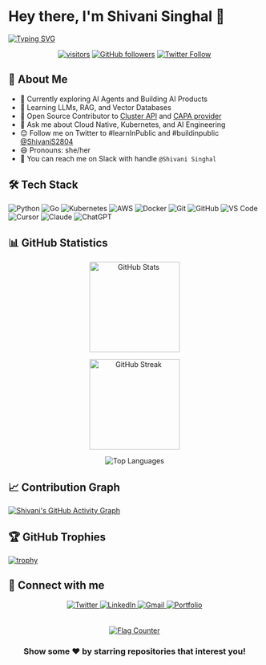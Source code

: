# Hey there, I'm Shivani Singhal 👋

[![Typing SVG](https://readme-typing-svg.herokuapp.com?font=Fira+Code&pause=1000&color=F70100&width=435&lines=Learning+AI;Open+Source+Contributor;Cloud+Native+Enthusiast)](https://git.io/typing-svg)

<div align="center">
  <a href="https://github.com/shivi28"><img src="https://visitor-badge.laobi.icu/badge?page_id=shivi28.shivi28" alt="visitors" id="visitor-badge"/></a>
  <a href="https://github.com/shivi28?tab=followers"><img src="https://img.shields.io/github/followers/shivi28?label=Followers&style=social" alt="GitHub followers"></a>
  <a href="https://twitter.com/ShivaniS2804"><img src="https://img.shields.io/twitter/follow/ShivaniS2804?style=social" alt="Twitter Follow"></a>
</div>

## 💫 About Me

- 🔭 Currently exploring AI Agents and Building AI Products
- 🌱 Learning LLMs, RAG, and Vector Databases
- 👯 Open Source Contributor to [Cluster API](https://github.com/kubernetes-sigs/cluster-api) and [CAPA provider](https://github.com/kubernetes-sigs/cluster-api-provider-aws)
- 💬 Ask me about Cloud Native, Kubernetes, and AI Engineering
- 😊 Follow me on Twitter to #learnInPublic and #buildinpublic [@ShivaniS2804](https://twitter.com/ShivaniS2804)
- 😄 Pronouns: she/her
- 💞️ You can reach me on Slack with handle `@Shivani Singhal`

## 🛠️ Tech Stack

![Python](https://img.shields.io/badge/-Python-3776AB?style=flat-square&logo=python&logoColor=white)
![Go](https://img.shields.io/badge/-Go-00ADD8?style=flat-square&logo=go&logoColor=white)
![Kubernetes](https://img.shields.io/badge/-Kubernetes-326CE5?style=flat-square&logo=kubernetes&logoColor=white)
![AWS](https://img.shields.io/badge/-AWS-232F3E?style=flat-square&logo=amazon-aws&logoColor=white)
![Docker](https://img.shields.io/badge/-Docker-2496ED?style=flat-square&logo=docker&logoColor=white)
![Git](https://img.shields.io/badge/-Git-F05032?style=flat-square&logo=git&logoColor=white)
![GitHub](https://img.shields.io/badge/-GitHub-181717?style=flat-square&logo=github&logoColor=white)
![VS Code](https://img.shields.io/badge/-VS%20Code-007ACC?style=flat-square&logo=visual-studio-code&logoColor=white)
![Cursor](https://img.shields.io/badge/-CursorAI-5E3BFF?style=flat-square&logo=data:image/svg+xml;base64,&logoColor=white)
![Claude](https://img.shields.io/badge/-Claude-8A63D2?style=flat-square&logo=data:image/svg+xml;base64,&logoColor=white)
![ChatGPT](https://img.shields.io/badge/-ChatGPT-10A37F?style=flat-square&logo=openai&logoColor=white)

## 📊 GitHub Statistics

<div align="center">
  
  <!-- GitHub Stats Card -->
  <img 
    src="https://github-readme-stats.vercel.app/api?username=shivi28&theme=radical&hide_border=false&include_all_commits=true&count_private=true" 
    alt="GitHub Stats" 
    height="180em" 
  />
  
  <!-- GitHub Streak Stats Card -->
  <img 
    src="https://github-readme-streak-stats.herokuapp.com?user=shivi28&theme=radical&hide_border=false" 
    alt="GitHub Streak" 
    height="180em" 
  />

</div>


<div align="center">
  <img src="https://github-readme-stats.vercel.app/api/top-langs/?username=shivi28&theme=radical&hide_border=false&include_all_commits=true&count_private=true&layout=compact" alt="Top Languages" />
</div>

## 📈 Contribution Graph
[![Shivani's GitHub Activity Graph](https://github-readme-activity-graph.vercel.app/graph?username=shivi28&theme=tokyo-night)](https://github.com/ashutosh00710/github-readme-activity-graph)

## 🏆 GitHub Trophies
[![trophy](https://github-profile-trophy.vercel.app/?username=shivi28&theme=radical&column=4&margin-w=15&margin-h=15)](https://github.com/ryo-ma/github-profile-trophy)

<!-- Pinned repos will automatically display based on your GitHub stars or pinned items -->
<!-- You can manually pin repositories in your GitHub profile page -->


## 🔗 Connect with me

<div align="center">
  <a href="https://twitter.com/ShivaniS2804">
    <img src="https://img.shields.io/badge/Twitter-%231DA1F2.svg?style=for-the-badge&logo=Twitter&logoColor=white" alt="Twitter" />
  </a>
  <a href="https://www.linkedin.com/in/shivani2804/">
    <img src="https://img.shields.io/badge/LinkedIn-%230077B5.svg?style=for-the-badge&logo=linkedin&logoColor=white" alt="LinkedIn" />
  </a>
  <a href="mailto:shivani.singhal2804@gmail.com">
    <img src="https://img.shields.io/badge/Gmail-D14836?style=for-the-badge&logo=gmail&logoColor=white" alt="Gmail" />
  </a>
  <a href="https://shivi28.github.io/">
   <img src="https://img.shields.io/badge/Portfolio-Website-%230077B5.svg?style=for-the-badge&logo=web&logoColor=white" alt="Portfolio" />
  </a>

 
</div>

<div align="center">
<br>
<br>
<a href="https://info.flagcounter.com/59lQ"><img src="https://s01.flagcounter.com/count2/59lQ/bg_DED8D3/txt_000000/border_CCCCCC/columns_8/maxflags_48/viewers_0/labels_0/pageviews_0/flags_0/percent_0/" alt="Flag Counter" border="0"></a>

### Show some ❤️ by starring repositories that interest you!

</div>

<!-- Note: For detailed visitor analytics, you may want to use a service like 
https://profile-counter.glitch.me/ or https://komarev.com/ which provide more detailed analytics -->

